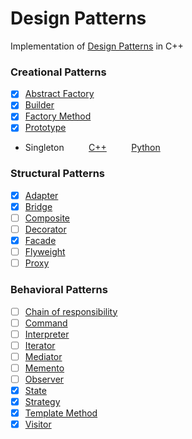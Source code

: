 ﻿Design Patterns
===============

Implementation of [Design Patterns](https://en.wikipedia.org/wiki/Design_Patterns#Patterns_by_Type) in C++

### Creational Patterns
- [x] [Abstract Factory](https://github.com/kerydan/DesignPatterns/blob/master/src/C++/Creational/AbstractFactory.cpp)
- [x] [Builder](https://github.com/kerydan/DesignPatterns/blob/master/src/C++/Creational/Builder.cpp)
- [x] [Factory Method](https://github.com/kerydan/DesignPatterns/blob/master/src/C++/Creational/FactoryMethod.cpp)
- [x] [Prototype](https://github.com/kerydan/DesignPatterns/blob/master/src/C++/Creational/Prototype.cpp)
- Singleton  &nbsp;&nbsp;&nbsp;&nbsp;&nbsp;&nbsp;&nbsp;&nbsp;  [C++][Singleton_C]  &nbsp;&nbsp;&nbsp;&nbsp;&nbsp;&nbsp;&nbsp;&nbsp; [Python][Singleton_P]

### Structural Patterns
- [x] [Adapter](https://github.com/kerydan/DesignPatterns/blob/master/src/C++/Structural/Adapter.cpp)
- [x] [Bridge](https://github.com/kerydan/DesignPatterns/blob/master/src/C++/Structural/Bridge.cpp)
- [ ] [Composite](https://github.com/kerydan/DesignPatterns/blob/master/src/C++/Structural/Composite.cpp)
- [ ] [Decorator](https://github.com/kerydan/DesignPatterns/blob/master/src/C++/Structural/Decorator.cpp)
- [x] [Facade](https://github.com/kerydan/DesignPatterns/blob/master/src/C++/Structural/Facade.cpp)
- [ ] [Flyweight](https://github.com/kerydan/DesignPatterns/blob/master/src/C++/Structural/Flyweight.cpp)
- [ ] [Proxy](https://github.com/kerydan/DesignPatterns/blob/master/src/C++/Structural/Proxy.cpp)

### Behavioral Patterns
- [ ] [Chain of responsibility](https://github.com/kerydan/DesignPatterns/blob/master/src/C++/Behavioral/ChainOR.cpp)
- [ ] [Command](https://github.com/kerydan/DesignPatterns/blob/master/src/C++/Behavioral/Command.cpp)
- [ ] [Interpreter](https://github.com/kerydan/DesignPatterns/blob/master/src/C++/Behavioral/Interpreter.cpp)
- [ ] [Iterator](https://github.com/kerydan/DesignPatterns/blob/master/src/C++/Behavioral/Iterator.cpp)
- [ ] [Mediator](https://github.com/kerydan/DesignPatterns/blob/master/src/C++/Behavioral/Mediator.cpp)
- [ ] [Memento](https://github.com/kerydan/DesignPatterns/blob/master/src/C++/Behavioral/Memento.cpp)
- [ ] [Observer](https://github.com/kerydan/DesignPatterns/blob/master/src/C++/Behavioral/Observer.cpp)
- [x] [State](https://github.com/kerydan/DesignPatterns/blob/master/src/C++/Behavioral/State.cpp)
- [x] [Strategy](https://github.com/kerydan/DesignPatterns/blob/master/src/C++/Behavioral/Strategy.cpp)
- [x] [Template Method](https://github.com/kerydan/DesignPatterns/blob/master/src/C++/Behavioral/TemplateMethod.cpp)
- [x] [Visitor](https://github.com/kerydan/DesignPatterns/blob/master/src/C++/Behavioral/Visitor.cpp)

[Singleton_C]: https://github.com/kerydan/DesignPatterns/blob/master/src/C++/Creational/Singleton.cpp/
[Singleton_P]: https://github.com/kerydan/DesignPatterns/blob/master/src/Py/Creational/Singleton.py/
[7_spaces]: &nbsp;&nbsp;&nbsp;&nbsp;&nbsp;&nbsp;&nbsp;&nbsp;/

